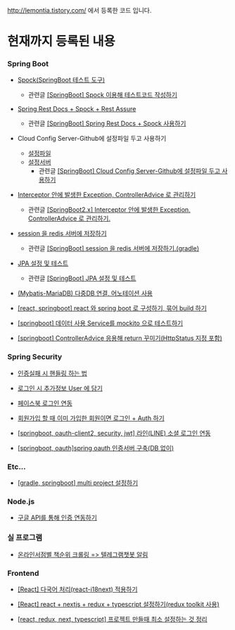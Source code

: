 http://lemontia.tistory.com/ 에서 등록한 코드 입니다.

# 현재까지 등록된 내용

### Spring Boot
* [Spock(SpringBoot 테스트 도구)](https://github.com/lemontia/test-spock)
    * 관련글 [[SpringBoot] Spock 이용해 테스트코드 작성하기](https://lemontia.tistory.com/723)


* [Spring Rest Docs + Spock + Rest Assure](https://github.com/lemontia/SpringRestDocs-Spock)
    * 관련글 [[SpringBoot] Spring Rest Docs + Spock 사용하기](https://lemontia.tistory.com/746)
   

* Cloud Config Server-Github에 설정파일 두고 사용하기
    - [설정파일](https://github.com/lemontia/SpringCloudConfigRepository)
    - [설정서버](https://github.com/lemontia/SpringCloudConfig_GIT)
       - 관련글 [[SpringBoot] Cloud Config Server-Github에 설정파일 두고 사용하기](https://lemontia.tistory.com/612)


* [Interceptor 안에 발생한 Exception, ControllerAdvice 로 관리하기](https://github.com/lemontia/IntercepterTest)
    * 관련글 [[SpringBoot2.x] Interceptor 안에 발생한 Exception, ControllerAdvice 로 관리하기.](https://lemontia.tistory.com/648)
    

* [session 을 redis 서버에 저장하기](https://github.com/lemontia/SpringBootSessionRedis)
    * 관련글 [[SpringBoot] session 을 redis 서버에 저장하기.(gradle)](https://lemontia.tistory.com/617)
   

* [JPA 설정 및 테스트](https://github.com/lemontia/SpringSecurityLogin)
    * 관련글 [[SpringBoot] JPA 설정 및 테스트](https://lemontia.tistory.com/597)




* [(Mybatis-MariaDB) 다중DB 연결, 어노테이션 사용](https://github.com/lemontia/SpringbootMultiDataSources)

* [[react, springboot] react 와 spring boot 로 구성하기, 묶어 build 하기](https://github.com/lemontia/springboot_react)

* [[springboot] 데이터 사용 Service를 mockito 으로 테스트하기](https://github.com/lemontia/mockitoTest)

* [[springboot] ControllerAdvice 응용해 return 꾸미기(HttpStatus 지정 포함)](https://github.com/lemontia/controllerAdviceCustom)


### Spring Security
* [인증실패 시 핸들링 하는 법](https://github.com/lemontia/SpringSecurityBasicAuth)

* [로그인 시 추가정보 User 에 담기](https://github.com/lemontia/SpringBootBase)

* [페이스북 로그인 연동](https://github.com/lemontia/SpringBoot2_oauth2)

* [회원가입 할 때 이미 가입한 회원이면 로그인 + Auth 하기](https://github.com/lemontia/SpringSecurityLogin)

* [[springboot, oauth-client2, security, jwt] 라인(LINE) 소셜 로그인 연동](https://github.com/lemontia/springOauth2Client-LINE)

* [[springboot, oauth]spring oauth 인증서버 구축(DB 없이)](https://github.com/lemontia/spring_oauth-authorization_server-noDB)



### Etc...
* [[gradle, springboot] multi project 설정하기](https://github.com/lemontia/gradle_multi_module)


### Node.js
* [구글 API를 통해 인증 연동하기](https://github.com/lemontia/googleOauthJavascript)


### 실 프로그램
* [온라인서점별 책순위 크롤링 => 텔레그램챗봇 알림](https://github.com/lemontia/bookRankCrawler)


### Frontend
* [[React] 다국어 처리(react-i18next) 적용하기](https://github.com/lemontia/sample-react-i18next)

* [[React] react + nextjs + redux + typescript 설정하기(redux toolkit 사용)](https://github.com/lemontia/react-redux-sample)

* [[react, redux, next, typescript] 프로젝트 만들때 최소 설정하는 것 정리](https://github.com/lemontia/react-project-base-config/blob/main/README.md)
